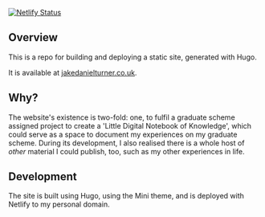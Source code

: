 [![Netlify Status](https://api.netlify.com/api/v1/badges/b8245d83-b7f4-4bed-a8c2-80dfb9a7f95e/deploy-status)](https://app.netlify.com/sites/flourishing-unicorn-6af36f/deploys)

## Overview

This is a repo for building and deploying a static site, generated with Hugo.

It is available at [jakedanielturner.co.uk](jakedanielturner.co.uk).

## Why?

The website's existence is two-fold: one, to fulfil a graduate scheme assigned project to create a 'Little Digital Notebook of Knowledge', which could serve as a space to 
document my experiences on my graduate scheme. During its development, I also realised there is a whole host of *other* material I could publish, too, such as my other
experiences in life.

## Development

The site is built using Hugo, using the Mini theme, and is deployed with Netlify to my personal domain.